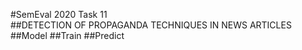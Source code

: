 #SemEval 2020 Task 11   
##DETECTION OF PROPAGANDA TECHNIQUES IN NEWS ARTICLES
##Model
##Train
##Predict
